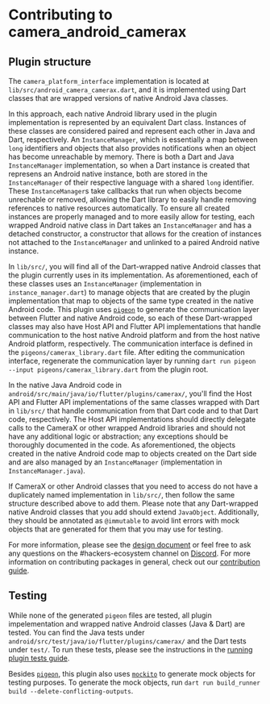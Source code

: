 # Contributing to camera_android_camerax

## Plugin structure

The `camera_platform_interface` implementation is located at
`lib/src/android_camera_camerax.dart`, and it is implemented using Dart classes
that are wrapped versions of native Android Java classes.

In this approach, each native Android library used in the plugin implementation
is represented by an equivalent Dart class. Instances of these classes are
considered paired and represent each other in Java and Dart, respectively. An
`InstanceManager`, which is essentially a map between `long` identifiers and
objects that also provides notifications when an object has become unreachable
by memory. There is both a Dart and Java `InstanceManager` implementation, so
when a Dart instance is created that represens an Android native instance,
both are stored in the `InstanceManager` of their respective language with a
shared `long` identifier. These `InstanceManager`s take callbacks that run
when objects become unrechable or removed, allowing the Dart library to easily
handle removing references to native resources automatically. To ensure all
created instances are properly managed and to more easily allow for testing,
each wrapped Android native class in Dart takes an `InstanceManager` and has
a detached constructor, a constructor that allows for the creation of instances
not attached to the `InstanceManager` and unlinked to a paired Android native
instance.

In `lib/src/`, you will find all of the Dart-wrapped native Android classes that
the plugin currently uses in its implementation. As aforementioned, each of
these classes uses an `InstanceManager` (implementation in `instance_manager.dart`)
to manage objects that are created by the plugin implementation that map to objects
of the same type created in the native Android code. This plugin uses [`pigeon`][1]
to generate the communication layer between Flutter and native Android code, so each
of these Dart-wrapped classes may also have Host API and Flutter API implementations
that handle communication to the host native Android platform and from the host
native Android platform, respectively. The communication interface is defined in
the `pigeons/camerax_library.dart` file. After editing the communication interface,
regenerate the communication layer by running
`dart run pigeon --input pigeons/camerax_library.dart` from the plugin root.

In the native Java Android code in `android/src/main/java/io/flutter/plugins/camerax/`,
you'll find the Host API and Flutter API implementations of the same classes
wrapped with Dart in `lib/src/` that handle communication from that Dart code
and to that Dart code, respectively. The Host API implementations should directly
delegate calls to the CameraX or other wrapped Android libraries and should not
have any additional logic or abstraction; any exceptions should be thoroughly
documented in the code. As aforementioned, the objects created in the native
Android code map to objects created on the Dart side and are also managed by
an `InstanceManager` (implementation in `InstanceManager.java`).

If CameraX or other Android classes that you need to access do not have a
duplicately named implementation in `lib/src/`, then follow the same structure
described above to add them. Please note that any Dart-wrapped native Android
classes that you add should extend `JavaObject`. Additionally, they should be
annotated as `@immutable` to avoid lint errors with mock objects that are
generated for them that you may use for testing.

For more information, please see the [design document][2] or feel free
to ask any questions on the #hackers-ecosystem channel on [Discord][6]. For
more information on contributing packages in general, check out our
[contribution guide][3].

## Testing

While none of the generated `pigeon` files are tested, all plugin impelementation and
wrapped native Android classes (Java & Dart) are tested. You can find the Java tests under
`android/src/test/java/io/flutter/plugins/camerax/` and the Dart tests under `test/`. To
run these tests, please see the instructions in the [running plugin tests guide][5].

Besides [`pigeon`][1], this plugin also uses [`mockito`][4] to generate mock objects for
testing purposes. To generate the mock objects, run
`dart run build_runner build --delete-conflicting-outputs`.

[1]: https://pub.dev/packages/pigeon
[2]: https://docs.google.com/document/d/1wXB1zNzYhd2SxCu1_BK3qmNWRhonTB6qdv4erdtBQqo/edit?usp=sharing&resourcekey=0-WOBqqOKiO9SARnziBg28pg
[3]: https://github.com/flutter/packages/blob/main/CONTRIBUTING.md
[4]: https://pub.dev/packages/mockito
[5]: https://github.com/flutter/flutter/blob/master/docs/ecosystem/testing/Plugin-Tests.md#running-tests
[6]: https://github.com/flutter/flutter/blob/master/docs/contributing/Chat.md
